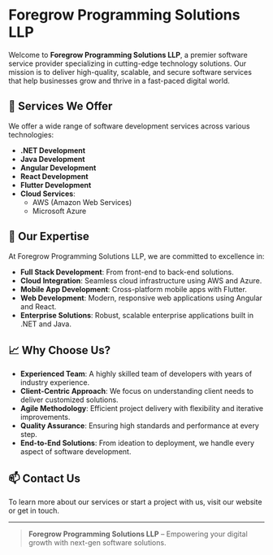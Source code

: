 # Foregrow Programming Solutions LLP

Welcome to **Foregrow Programming Solutions LLP**, a premier software service provider specializing in cutting-edge technology solutions. Our mission is to deliver high-quality, scalable, and secure software services that help businesses grow and thrive in a fast-paced digital world.

## 🌟 Services We Offer

We offer a wide range of software development services across various technologies:

- **.NET Development**
- **Java Development**
- **Angular Development**
- **React Development**
- **Flutter Development**
- **Cloud Services**:
  - AWS (Amazon Web Services)
  - Microsoft Azure

## 🚀 Our Expertise

At Foregrow Programming Solutions LLP, we are committed to excellence in:

- **Full Stack Development**: From front-end to back-end solutions.
- **Cloud Integration**: Seamless cloud infrastructure using AWS and Azure.
- **Mobile App Development**: Cross-platform mobile apps with Flutter.
- **Web Development**: Modern, responsive web applications using Angular and React.
- **Enterprise Solutions**: Robust, scalable enterprise applications built in .NET and Java.

## 📈 Why Choose Us?

- **Experienced Team**: A highly skilled team of developers with years of industry experience.
- **Client-Centric Approach**: We focus on understanding client needs to deliver customized solutions.
- **Agile Methodology**: Efficient project delivery with flexibility and iterative improvements.
- **Quality Assurance**: Ensuring high standards and performance at every step.
- **End-to-End Solutions**: From ideation to deployment, we handle every aspect of software development.

## 📫 Contact Us

To learn more about our services or start a project with us, visit our website or get in touch.

---

> **Foregrow Programming Solutions LLP** – Empowering your digital growth with next-gen software solutions.
